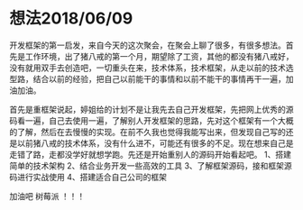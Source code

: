 # 想法2018/06/09

开发框架的第一启发，来自今天的这次聚会，在聚会上聊了很多，有很多想法。首先是工作环境，出了猪八戒的第一个月，期望除了工资，其他的都没有猪八戒好，没有就用双手去创造吧，一切重头在来，技术体系，技术框架，从走以前的技术选型路，结合以前的经验，把自己以前能干的事情和以前不能干的事情再干一遍，加油加油。

首先是重框架说起，婷姐给的计划不是让我先去自己开发框架，先把网上优秀的源码看一遍，自己去使用一遍，了解别人开发框架的思路，先对这个框架有一个大概的了解，然后在去慢慢的实现。在前不久我也觉得我能写出来，但发现自己写的还是以前猪八戒的技术体系，没有什么进不，可能还有很多的不足。现在想来自己是走错了路，走都没学好就想学跑。先还是开始重别人的源码开始看起吧。
1、搭建简单的技术架构
2、结合业务开发一些高效的工具
3、了解框架源码，接和框架源码进行实战使用
4、搭建适合自己公司的框架

加油吧  树莓派   ！！！